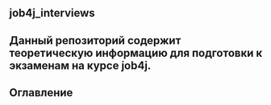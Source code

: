 ## job4j_interviews
## Данный репозиторий содержит теоретическую информацию для подготовки к экзаменам на курсе job4j.
## Оглавление
